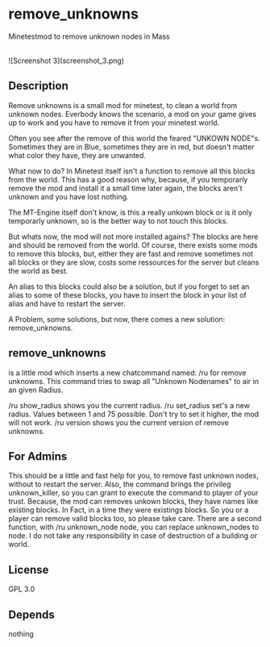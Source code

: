 # remove_unknowns
Minetestmod to remove unknown nodes in Mass

<br>
![Screenshot 3](screenshot_3.png)
<br>

## Description
Remove unknowns is a small mod for minetest, to clean a world from unknown nodes.
Everbody knows the scenario, a mod on your game gives up to work and you have to
remove it from your minetest world.

Often you see after the remove of this world the feared "UNKOWN NODE"s. Sometimes
they are in Blue, sometimes they are in red, but doesn't matter what color they have,
they are unwanted.

What now to do? In Minetest itself isn't a function to remove all this blocks from the world. This has a
good reason why, because, if you temporarly remove the mod and install it a small time later again, the 
blocks aren't unknown and you have lost nothing.

The  MT-Engine itself don't know, is this a really unkown block or is it only temporarly unknown, so is the
better way to not touch this blocks.

But whats now, the mod will not more installed agains? The blocks are here and should be removed from the world.
Of course, there exists some mods to remove this blocks, but, either they are fast and remove sometimes not all blocks or they are slow, costs some ressources for the server but cleans the world as best.

An alias to this blocks could also be a solution, but if you forget to set an alias to some of these blocks, you
have to insert the block in your list of alias and have to restart the server.

A Problem, some solutions, but now, there comes a new solution: remove_unknowns.

## remove_unknowns

is a little mod which inserts a new chatcommand named: /ru <Unknown Node> for remove unknowns.
This command tries to swap all "Unknown Nodenames" to air in an given Radius.

/ru show_radius shows you the current radius.
/ru set_radius set's a new radius. Values between 1 and 75 possible. Don't try to set it higher, the mod will not work.
/ru version shows you  the current version of remove unknowns.

## For Admins

This should be a little and fast help for you, to remove fast unknown nodes, without to restart the server.
Also, the command brings the privileg unknown_killer, so you can grant to execute the command to player of your trust.
Because, the mod can removes unkown blocks, they have names like existing blocks. In  Fact, in a time they were existings blocks. So you or a player can remove valid blocks too, so please take care.
There are a second function, with /ru unknown_node node, you can replace unknown_nodes to node.
I do not take any responsibility in case of destruction of a building or world.

## License

GPL 3.0

## Depends

nothing
